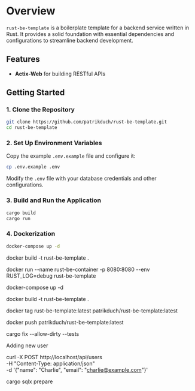 # Overview

`rust-be-template` is a boilerplate template for a backend service written in Rust. It provides a solid foundation with essential dependencies and configurations to streamline backend development.

## Features

- **Actix-Web** for building RESTful APIs


## Getting Started

### 1. Clone the Repository

```sh
git clone https://github.com/patrikduch/rust-be-template.git
cd rust-be-template
```

### 2. Set Up Environment Variables

Copy the example `.env.example` file and configure it:

```sh
cp .env.example .env
```

Modify the `.env` file with your database credentials and other configurations.


### 3. Build and Run the Application

```sh
cargo build
cargo run
```


### 4. Dockerization

```sh
docker-compose up -d
```





docker build -t rust-be-template .


docker run  --name rust-be-container -p 8080:8080 --env RUST_LOG=debug rust-be-template



docker-compose up -d


docker build -t rust-be-template  .

docker tag rust-be-template:latest patrikduch/rust-be-template:latest

docker push patrikduch/rust-be-template:latest


cargo fix --allow-dirty --tests


Adding new user

curl -X POST http://localhost/api/users \
     -H "Content-Type: application/json" \
     -d '{"name": "Charlie", "email": "charlie@example.com"}'




cargo sqlx prepare